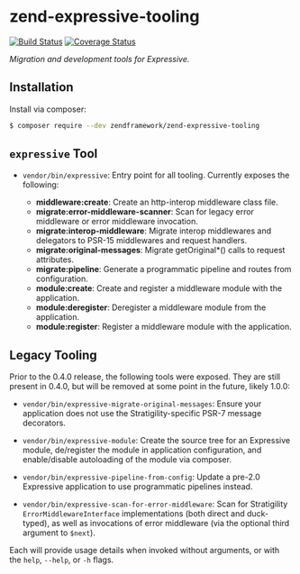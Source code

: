 # zend-expressive-tooling

[![Build Status](https://secure.travis-ci.org/zendframework/zend-expressive-tooling.svg?branch=master)](https://secure.travis-ci.org/zendframework/zend-expressive-tooling)
[![Coverage Status](https://coveralls.io/repos/github/zendframework/zend-expressive-tooling/badge.svg?branch=master)](https://coveralls.io/github/zendframework/zend-expressive-tooling?branch=master)

*Migration and development tools for Expressive.*

## Installation

Install via composer:

```bash
$ composer require --dev zendframework/zend-expressive-tooling
```

## `expressive` Tool

- `vendor/bin/expressive`: Entry point for all tooling. Currently exposes the
  following:

  - **middleware:create**: Create an http-interop middleware class file.
  - **migrate:error-middleware-scanner**: Scan for legacy error middleware or
    error middleware invocation.
  - **migrate:interop-middleware**: Migrate interop middlewares and delegators
    to PSR-15 middlewares and request handlers.
  - **migrate:original-messages**: Migrate getOriginal*() calls to request
    attributes.
  - **migrate:pipeline**: Generate a programmatic pipeline and routes from
    configuration.
  - **module:create**: Create and register a middleware module with the
    application.
  - **module:deregister**: Deregister a middleware module from the application.
  - **module:register**: Register a middleware module with the application.

## Legacy Tooling

Prior to the 0.4.0 release, the following tools were exposed. They are still
present in 0.4.0, but will be removed at some point in the future, likely 1.0.0:

- `vendor/bin/expressive-migrate-original-messages`: Ensure your application
  does not use the Stratigility-specific PSR-7 message decorators.

- `vendor/bin/expressive-module`: Create the source tree for an Expressive
  module, de/register the module in application configuration, and
  enable/disable autoloading of the module via composer.

- `vendor/bin/expressive-pipeline-from-config`: Update a pre-2.0 Expressive
  application to use programmatic pipelines instead.

- `vendor/bin/expressive-scan-for-error-middleware`: Scan for Stratigility
  `ErrorMiddlewareInterface` implementations (both direct and duck-typed), as
  well as invocations of error middleware (via the optional third argument to
  `$next`).

Each will provide usage details when invoked without arguments, or with the
`help`, `--help`, or `-h` flags.
